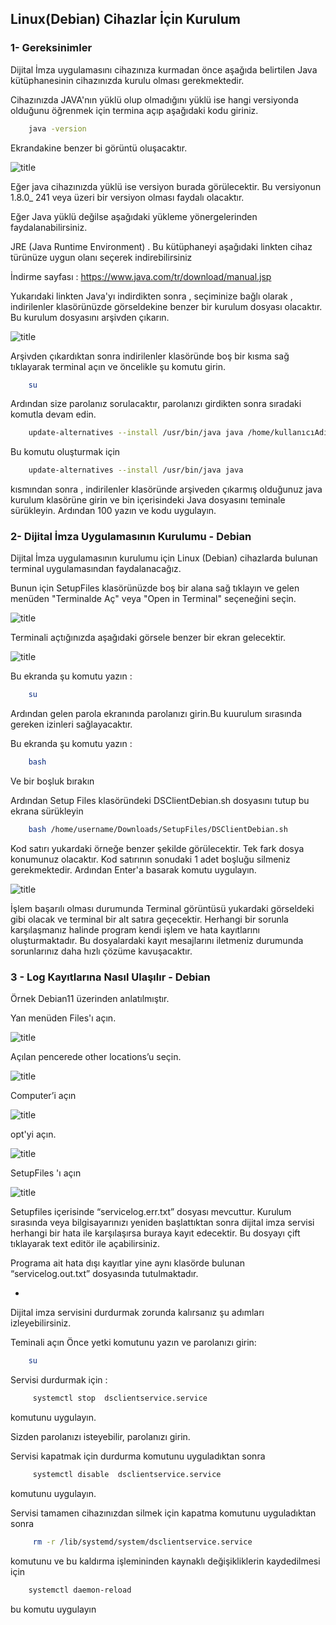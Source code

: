 
## Linux(Debian) Cihazlar İçin Kurulum

### 1- Gereksinimler

Dijital İmza uygulamasını cihazınıza kurmadan önce aşağıda belirtilen Java kütüphanesinin cihazınızda kurulu olması gerekmektedir.

Cihazınızda JAVA'nın yüklü olup olmadığını yüklü  ise hangi versiyonda olduğunu öğrenmek için termina açıp aşağıdaki kodu giriniz.

```sh 
	java -version
```

Ekrandakine benzer bi görüntü oluşacaktır.

![title](Images/Debian/java-version-check.png)

Eğer java cihazınızda yüklü ise versiyon burada görülecektir. Bu versiyonun 1.8.0_ 241 veya üzeri bir versiyon olması faydalı olacaktır.

Eğer Java yüklü değilse aşağıdaki yükleme yönergelerinden faydalanabilirsiniz.

JRE (Java Runtime Environment) . Bu kütüphaneyi aşağıdaki linkten cihaz türünüze uygun olanı seçerek indirebilirsiniz

İndirme sayfası : https://www.java.com/tr/download/manual.jsp

Yukarıdaki linkten Java'yı indirdikten sonra , seçiminize bağlı olarak , indirilenler klasörünüzde görseldekine benzer bir kurulum dosyası olacaktır. Bu kurulum dosyasını arşivden çıkarın.

![title](Images/Debian/resim1.png)

Arşivden çıkardıktan sonra indirilenler klasöründe boş bir kısma sağ tıklayarak terminal açın ve öncelikle şu komutu girin.

```sh 
	su
```

Ardından size parolanız sorulacaktır, parolanızı girdikten sonra sıradaki komutla devam edin.

```sh 
	update-alternatives --install /usr/bin/java java /home/kullanıcıAdınız/Downloads/jre-8u241-linux-x64/jre1.8.0_241/bin/java 100
```

Bu komutu oluşturmak için 

```sh 
	update-alternatives --install /usr/bin/java java 
```

kısmından sonra , indirilenler klasöründe arşiveden çıkarmış olduğunuz java kurulum klasörüne girin ve bin içerisindeki Java dosyasını teminale sürükleyin.
Ardından 100 yazın ve kodu uygulayın.

### 2- Dijital İmza Uygulamasının Kurulumu - Debian

Dijital İmza uygulamasının kurulumu için Linux (Debian) cihazlarda bulunan terminal uygulamasından faydalanacağız.

Bunun için SetupFiles klasörünüzde boş bir alana sağ tıklayın ve gelen menüden "Terminalde Aç" veya "Open in Terminal"
seçeneğini seçin.

![title](Images/Debian/resim2.png)


Terminali açtığınızda aşağıdaki görsele benzer bir ekran gelecektir. 

![title](Images/Debian/resim3.png)

Bu ekranda şu komutu yazın :
```sh 
	su
```
Ardından gelen parola ekranında parolanızı girin.Bu kuurulum sırasında gereken izinleri sağlayacaktır.

Bu ekranda şu komutu yazın :
```sh 
	bash
```

Ve bir boşluk bırakın

Ardından Setup Files klasöründeki DSClientDebian.sh dosyasını tutup bu ekrana sürükleyin

```sh 
	bash /home/username/Downloads/SetupFiles/DSClientDebian.sh
```
Kod satırı yukardaki örneğe benzer şekilde görülecektir. Tek fark dosya konumunuz olacaktır.
Kod satırının sonudaki 1 adet boşluğu silmeniz gerekmektedir.
Ardından Enter'a basarak komutu uygulayın.



![title](Images/Debian/resim4.png)

İşlem başarılı olması durumunda Terminal görüntüsü yukardaki görseldeki gibi olacak ve terminal bir alt satıra geçecektir.
Herhangi bir sorunla karşılaşmanız halinde program kendi işlem ve hata kayıtlarını oluşturmaktadır. Bu dosyalardaki kayıt mesajlarını iletmeniz durumunda sorunlarınız daha hızlı çözüme kavuşacaktır.





### 3 - Log Kayıtlarına  Nasıl Ulaşılır - Debian

Örnek Debian11 üzerinden anlatılmıştır.

Yan menüden Files'ı açın.

![title](Images/Debian/resim5.png)

Açılan pencerede other locations’u seçin.

![title](Images/Debian/resim6.png)


Computer’i açın

![title](Images/Debian/resim7.png)

opt'yi açın.

![title](Images/Debian/resim8.png)

SetupFiles 'ı açın

![title](Images/Debian/resim9.png)


Setupfiles içerisinde “servicelog.err.txt” dosyası mevcuttur.
Kurulum sırasında veya bilgisayarınızı yeniden başlattıktan sonra dijital imza servisi herhangi bir hata ile karşılaşırsa buraya kayıt edecektir.
Bu dosyayı çift tıklayarak text editör ile açabilirsiniz.

Programa ait hata dışı kayıtlar yine aynı klasörde bulunan “servicelog.out.txt” dosyasında tutulmaktadır.

-
Dijital imza servisini  durdurmak zorunda kalırsanız  şu adımları izleyebilirsiniz.

Teminali açın
Önce yetki komutunu yazın ve parolanızı girin:

```sh 
	su
```

Servisi durdurmak için :  

```sh 
	 systemctl stop  dsclientservice.service
```
komutunu uygulayın.

Sizden parolanızı isteyebilir, parolanızı girin.
 
Servisi kapatmak için durdurma komutunu uyguladıktan sonra
```sh 
	 systemctl disable  dsclientservice.service
```
komutunu uygulayın.

Servisi tamamen cihazınızdan silmek için kapatma komutunu uyguladıktan sonra
```sh 
	 rm -r /lib/systemd/system/dsclientservice.service
```
komutunu ve bu kaldırma işlemininden kaynaklı değişikliklerin  kaydedilmesi için

```sh 
	systemctl daemon-reload
```

bu komutu uygulayın
